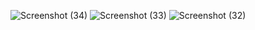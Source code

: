 ![Screenshot (34)](https://github.com/tanavishali/weather-web-project/assets/110098816/91ed3e7e-7759-4bc5-b7a6-192f95279d83)
![Screenshot (33)](https://github.com/tanavishali/weather-web-project/assets/110098816/46112427-15a7-4171-92e4-ee5389459943)
![Screenshot (32)](https://github.com/tanavishali/weather-web-project/assets/110098816/2bd6906e-ed14-491e-95de-2ac36fbb9181)
